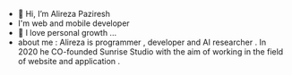 - 👋 Hi, I’m Alireza Paziresh
- I'm web and mobile developer
- 🌱 I love personal growth  ...
- about me : Alireza is programmer , developer and AI researcher . In 2020 he CO-founded Sunrise Studio with the aim of working in the field of website and application .

<!---
mrpaziresh/mrpaziresh is a ✨ special ✨ repository because its `README.md` (this file) appears on your GitHub profile.
You can click the Preview link to take a look at your changes .
--->
